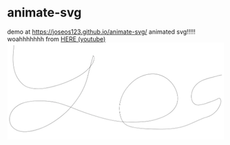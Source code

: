 # animate-svg
demo at https://joseos123.github.io/animate-svg/
animated svg!!!!!
woahhhhhhh
from [HERE (youtube)](https://www.youtube.com/watch?v=LuWdeuPMHps)
![1](https://raw.githubusercontent.com/Joseos123/animate-svg/main/owo.gif)
